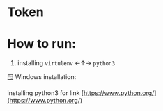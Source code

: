 # Token

# How to run:

1. installing `virtulenv` ←↑→ `python3`

🪟 Windows installation:

installing python3 for link [https://www.python.org/](https://www.python.org/)